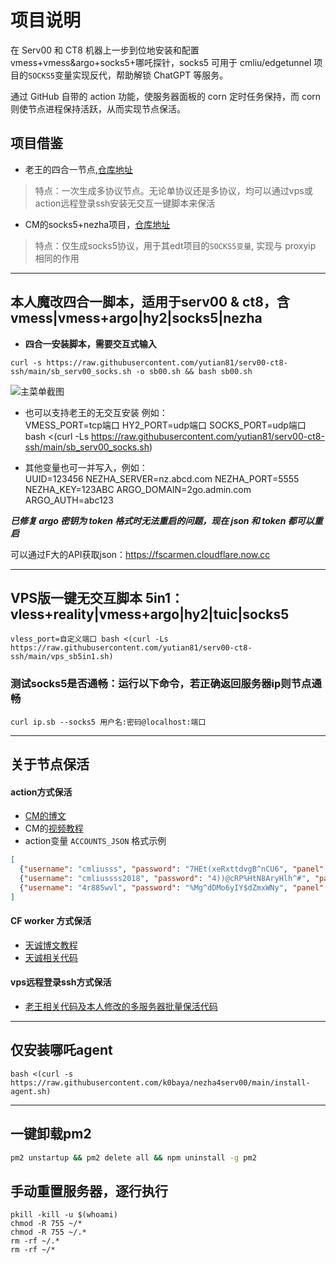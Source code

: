 # 项目说明
在 Serv00 和 CT8 机器上一步到位地安装和配置 vmess+vmess&argo+socks5+哪吒探针，socks5 可用于 cmliu/edgetunnel 项目的`SOCKS5`变量实现反代，帮助解锁 ChatGPT 等服务。

通过 GitHub 自带的 action 功能，使服务器面板的 corn 定时任务保持，而 corn 则使节点进程保持活跃，从而实现节点保活。

## 项目借鉴
- 老王的四合一节点,[仓库地址](https://github.com/eooce/Sing-box)  
> 特点：一次生成多协议节点。无论单协议还是多协议，均可以通过vps或action远程登录ssh安装无交互一键脚本来保活

- CM的socks5+nezha项目，[仓库地址](https://github.com/cmliu/socks5-for-serv00)
> 特点：仅生成socks5协议，用于其edt项目的`SOCKS5变量`, 实现与 proxyip 相同的作用

----

## 本人魔改四合一脚本，适用于serv00 & ct8，含vmess|vmess+argo|hy2|socks5|nezha

- **四合一安装脚本，需要交互式输入**
```
curl -s https://raw.githubusercontent.com/yutian81/serv00-ct8-ssh/main/sb_serv00_socks.sh -o sb00.sh && bash sb00.sh  
```
![主菜单截图](https://fastly.jsdelivr.net/gh/yutian81/yutian81.github.io@master/assets/images/17258552404381725855239743.png)

- 也可以支持老王的无交互安装
例如：  
VMESS_PORT=tcp端口 HY2_PORT=udp端口 SOCKS_PORT=udp端口 bash <(curl -Ls https://raw.githubusercontent.com/yutian81/serv00-ct8-ssh/main/sb_serv00_socks.sh)

- 其他变量也可一并写入，例如：  
UUID=123456 NEZHA_SERVER=nz.abcd.com NEZHA_PORT=5555 NEZHA_KEY=123ABC ARGO_DOMAIN=2go.admin.com ARGO_AUTH=abc123

***已修复 argo 密钥为 token 格式时无法重启的问题，现在 json 和 token 都可以重启***

可以通过F大的API获取json：https://fscarmen.cloudflare.now.cc

----

## VPS版一键无交互脚本 5in1：vless+reality|vmess+argo|hy2|tuic|socks5
```
vless_port=自定义端口 bash <(curl -Ls https://raw.githubusercontent.com/yutian81/serv00-ct8-ssh/main/vps_sb5in1.sh)
```

### 测试socks5是否通畅：运行以下命令，若正确返回服务器ip则节点通畅
```
curl ip.sb --socks5 用户名:密码@localhost:端口
```
----

## 关于节点保活
#### action方式保活
- [CM的博文](https://blog.cmliussss.com/p/Serv00-Socks5/#%E6%AD%A5%E9%AA%A44-%E5%BC%80%E5%90%AFGithub-Actions%E4%BF%9D%E6%B4%BB)
- CM的[视频教程](https://youtu.be/L6gPyyD3dUw)
- action变量 `ACCOUNTS_JSON` 格式示例
```json
[
  {"username": "cmliusss", "password": "7HEt(xeRxttdvgB^nCU6", "panel": "panel4.serv00.com", "ssh": "s4.serv00.com"},
  {"username": "cmliussss2018", "password": "4))@cRP%HtN8AryHlh^#", "panel": "panel7.serv00.com", "ssh": "s7.serv00.com"},
  {"username": "4r885wvl", "password": "%Mg^dDMo6yIY$dZmxWNy", "panel": "panel.ct8.pl", "ssh": "s1.ct8.pl"}
]
```

#### CF worker 方式保活
- [天诚博文教程](https://linux.do/t/topic/181957)
- [天诚相关代码](https://github.com/yutian81/serv00-ct8-ssh/tree/main/cf-sb00-alive)

#### vps远程登录ssh方式保活
- [老王相关代码及本人修改的多服务器批量保活代码](https://github.com/yutian81/serv00-ct8-ssh/tree/main/vps_sb00_alive)

----

## 仅安装哪吒agent
```
bash <(curl -s https://raw.githubusercontent.com/k0baya/nezha4serv00/main/install-agent.sh)
```

----

## 一键卸载pm2
```bash
pm2 unstartup && pm2 delete all && npm uninstall -g pm2
```
## 手动重置服务器，逐行执行
```
pkill -kill -u $(whoami)
chmod -R 755 ~/*
chmod -R 755 ~/.*
rm -rf ~/.*
rm -rf ~/*
```
